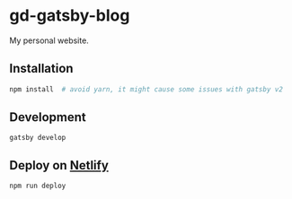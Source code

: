 # gd-gatsby-blog
My personal website.


## Installation

```sh
npm install  # avoid yarn, it might cause some issues with gatsby v2
```


## Development

```shell
gatsby develop
```


## Deploy on [Netlify](https://app.netlify.com)

```shell
npm run deploy
```
